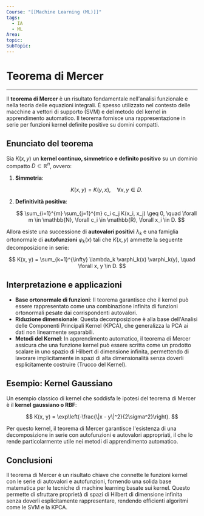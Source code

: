 ```yaml
---
Course: "[[Machine Learning (ML)]]"
tags:
  - IA
  - ML
Area: 
topic: 
SubTopic:
---
```

# Teorema di Mercer
---
Il **teorema di Mercer** è un risultato fondamentale nell'analisi funzionale e nella teoria delle equazioni integrali. È spesso utilizzato nel contesto delle macchine a vettori di supporto (SVM) e del metodo del kernel in apprendimento automatico. Il teorema fornisce una rappresentazione in serie per funzioni kernel definite positive su domini compatti.

## Enunciato del teorema

Sia $K(x, y)$ un **kernel continuo, simmetrico e definito positivo** su un dominio compatto $D \subset \mathbb{R}^n$, ovvero:

1. **Simmetria**:

   $$
   K(x, y) = K(y, x), \quad \forall x, y \in D.
   $$

2. **Definitività positiva**:

   $$
   \sum_{i=1}^{m} \sum_{j=1}^{m} c_i c_j K(x_i, x_j) \geq 0, \quad \forall m \in \mathbb{N}, \forall c_i \in \mathbb{R}, \forall x_i \in D.
   $$

Allora esiste una successione di **autovalori positivi** $\lambda_k$ e una famiglia ortonormale di **autofunzioni** $\varphi_k(x)$ tali che $K(x, y)$ ammette la seguente decomposizione in serie:

$$
K(x, y) = \sum_{k=1}^{\infty} \lambda_k \varphi_k(x) \varphi_k(y), \quad \forall x, y \in D.
$$

## Interpretazione e applicazioni

- **Base ortonormale di funzioni**: Il teorema garantisce che il kernel può essere rappresentato come una combinazione infinita di funzioni ortonormali pesate dai corrispondenti autovalori.
- **Riduzione dimensionale**: Questa decomposizione è alla base dell'Analisi delle Componenti Principali Kernel (KPCA), che generalizza la PCA ai dati non linearmente separabili.
- **Metodi del Kernel**: In apprendimento automatico, il teorema di Mercer assicura che una funzione kernel può essere scritta come un prodotto scalare in uno spazio di Hilbert di dimensione infinita, permettendo di lavorare implicitamente in spazi di alta dimensionalità senza doverli esplicitamente costruire (Trucco del Kernel).

## Esempio: Kernel Gaussiano

Un esempio classico di kernel che soddisfa le ipotesi del teorema di Mercer è il **kernel gaussiano o RBF**:

$$
K(x, y) = \exp\left(-\frac{\|x - y\|^2}{2\sigma^2}\right).
$$

Per questo kernel, il teorema di Mercer garantisce l'esistenza di una decomposizione in serie con autofunzioni e autovalori appropriati, il che lo rende particolarmente utile nei metodi di apprendimento automatico.

## Conclusioni

Il teorema di Mercer è un risultato chiave che connette le funzioni kernel con le serie di autovalori e autofunzioni, fornendo una solida base matematica per le tecniche di machine learning basate sui kernel. Questo permette di sfruttare proprietà di spazi di Hilbert di dimensione infinita senza doverli esplicitamente rappresentare, rendendo efficienti algoritmi come le SVM e la KPCA.
